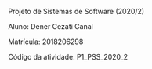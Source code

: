 Projeto de Sistemas de Software (2020/2)

Aluno: Dener Cezati Canal

Matrícula: 2018206298

Código da atividade: P1_PSS_2020_2
